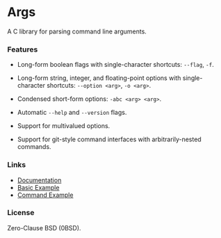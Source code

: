 # Args

A C library for parsing command line arguments.


### Features

* Long-form boolean flags with single-character shortcuts: `--flag`, `-f`.

* Long-form string, integer, and floating-point options with
  single-character shortcuts: `--option <arg>`, `-o <arg>`.

* Condensed short-form options: `-abc <arg> <arg>`.

* Automatic `--help` and `--version` flags.

* Support for multivalued options.

* Support for git-style command interfaces with arbitrarily-nested commands.


### Links

* [Documentation](http://www.dmulholl.com/docs/args/master/)
* [Basic Example](https://github.com/dmulholl/args/blob/master/src/example1.c)
* [Command Example](https://github.com/dmulholl/args/blob/master/src/example2.c)


### License

Zero-Clause BSD (0BSD).
